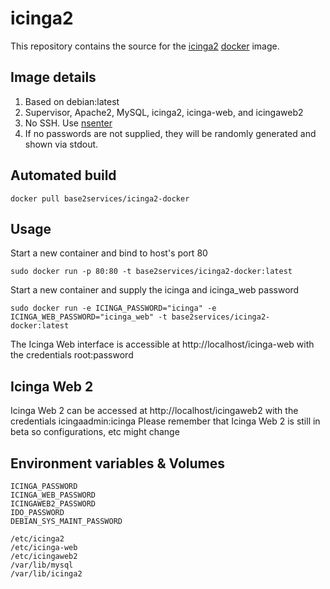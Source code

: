 # icinga2

This repository contains the source for the
[icinga2](https://www.icinga.org/icinga2/) [docker](https://www.docker.com)
image.

## Image details

1. Based on debian:latest
1. Supervisor, Apache2, MySQL, icinga2, icinga-web, and icingaweb2
1. No SSH.  Use [nsenter](https://github.com/jpetazzo/nsenter)
1. If no passwords are not supplied, they will be randomly generated and shown via stdout.

## Automated build

    docker pull base2services/icinga2-docker

## Usage

Start a new container and bind to host's port 80

    sudo docker run -p 80:80 -t base2services/icinga2-docker:latest

Start a new container and supply the icinga and icinga_web password

    sudo docker run -e ICINGA_PASSWORD="icinga" -e ICINGA_WEB_PASSWORD="icinga_web" -t base2services/icinga2-docker:latest

The Icinga Web interface is accessible at http://localhost/icinga-web with the credentials root:password

## Icinga Web 2

Icinga Web 2 can be accessed at http://localhost/icingaweb2 with the credentials icingaadmin:icinga  Please remember that Icinga Web 2 is still in beta so configurations, etc might change

## Environment variables & Volumes

```
ICINGA_PASSWORD
ICINGA_WEB_PASSWORD
ICINGAWEB2_PASSWORD
IDO_PASSWORD
DEBIAN_SYS_MAINT_PASSWORD
```

```
/etc/icinga2
/etc/icinga-web
/etc/icingaweb2
/var/lib/mysql
/var/lib/icinga2
```
